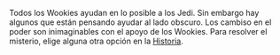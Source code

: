 Todos los Wookies ayudan en lo posible a los Jedi.
Sin embargo hay algunos que están pensando ayudar al lado obscuro.
Los cambiso en el poder son inimaginables con el apoyo de los Wookies.
Para resolver el misterio, elige alguna otra opción en la [Historia](../canudos.md).